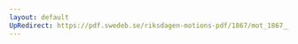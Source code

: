```yaml
---
layout: default
UpRedirect: https://pdf.swedeb.se/riksdagen-motions-pdf/1867/mot_1867__ak__00173/mot_1867__ak__00173_002.pdf
---
```

